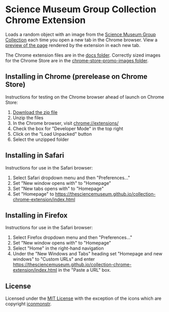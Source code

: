 # Science Museum Group Collection Chrome Extension

Loads a random object with an image from the [Science Museum Group Collection](https://collection.sciencemuseum.org.uk) each time you open a new tab in the Chrome browser. View a [preview of the page](https://thesciencemuseum.github.io/collection-chrome-extension/index.html) rendered by the extension in each new tab.

The Chrome extension files are in the [docs folder](https://github.com/TheScienceMuseum/collection-chrome-extension/tree/master/docs). Correctly sized images for the Chrome Store are in the [chrome-store-promo-images folder](https://github.com/TheScienceMuseum/collection-chrome-extension/tree/master/chrome-store-promo-images).

## Installing in Chrome (prerelease on Chrome Store)

Instructions for testing on the Chrome browser ahead of launch on Chrome Store:
1. [Download the zip file](https://github.com/TheScienceMuseum/collection-chrome-extension/blob/master/smg-col-chrome-extension.zip) 
2. Unzip the files
3. In the Chrome browser, visit [chrome://extensions/](chrome://extensions/)
4. Check the box for "Developer Mode" in the top right
5. Click on the "Load Unpacked" button
6. Select the unzipped folder

## Installing in Safari
Instructions for use in the Safari browser:
1. Select Safari dropdown menu and then "Preferences..."
2. Set "New window opens with" to "Homepage"
3. Set "New tabs opens with" to "Homepage"
4. Set "Homepage" to https://thesciencemuseum.github.io/collection-chrome-extension/index.html

## Installing in Firefox
Instructions for use in the Safari browser:
1. Select Firefox dropdown menu and then "Preferences..."
2. Set "New window opens with" to "Homepage"
3. Select "Home" in the right-hand navigation
4. Under the "New Windows and Tabs" heading set "Homepage and new windows" to "Custom URLs" and enter https://thesciencemuseum.github.io/collection-chrome-extension/index.html in the "Paste a URL" box. 

## License

Licensed under the [MIT License](https://github.com/TheScienceMuseum/collection-chrome-extension/blob/master/LICENSE) with the exception of the icons which are copyright [iconmonstr](https://iconmonstr.com). 
